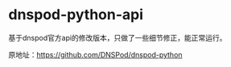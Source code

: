 # dnspod-python-api
基于dnspod官方api的修改版本，只做了一些细节修正，能正常运行。

原地址：https://github.com/DNSPod/dnspod-python